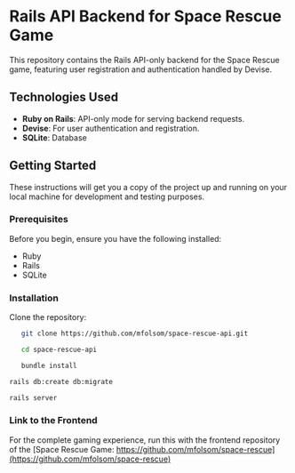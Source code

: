 # Rails API Backend for Space Rescue Game

This repository contains the Rails API-only backend for the Space Rescue game, featuring user registration and authentication handled by Devise.

## Technologies Used

- **Ruby on Rails**: API-only mode for serving backend requests.
- **Devise**: For user authentication and registration.
- **SQLite**: Database

## Getting Started

These instructions will get you a copy of the project up and running on your local machine for development and testing purposes.

### Prerequisites

Before you begin, ensure you have the following installed:
- Ruby 
- Rails 
- SQLite

### Installation

Clone the repository:
```sh
   git clone https://github.com/mfolsom/space-rescue-api.git
```
```sh
   cd space-rescue-api
```
```sh
   bundle install
```
```sh
rails db:create db:migrate
```
```sh
rails server
```

### Link to the Frontend
For the complete gaming experience, run this with the frontend repository of the [Space Rescue Game: https://github.com/mfolsom/space-rescue](https://github.com/mfolsom/space-rescue)


